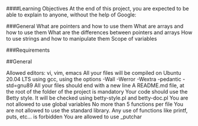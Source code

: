 ####Learning Objectives
At the end of this project, you are expected to be able to explain to anyone, without the help of Google:

###General
What are pointers and how to use them
What are arrays and how to use them
What are the differences between pointers and arrays
How to use strings and how to manipulate them
Scope of variables

###Requirements

##General

Allowed editors: vi, vim, emacs
All your files will be compiled on Ubuntu 20.04 LTS using gcc, using the options -Wall -Werror -Wextra -pedantic -std=gnu89
All your files should end with a new line
A README.md file, at the root of the folder of the project is mandatory
Your code should use the Betty style. It will be checked using betty-style.pl and betty-doc.pl
You are not allowed to use global variables
No more than 5 functions per file
You are not allowed to use the standard library. Any use of functions like printf, puts, etc… is forbidden
You are allowed to use _putchar
